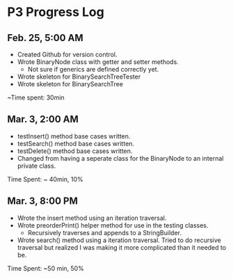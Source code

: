 # P3 Progress Log

## Feb. 25, 5:00 AM&#x20;

* Created Github for version control.&#x20;
* Wrote BinaryNode class with getter and setter methods.
  * Not sure if generics are defined correctly yet.
* Wrote skeleton for BinarySearchTreeTester
* Wrote skeleton for BinarySearchTree

\~Time spent: 30min

## Mar. 3, 2:00 AM

* testInsert() method base cases written.
* testSearch() method base cases written.
* testDelete() method base cases written.
* Changed from having a seperate class for the BinaryNode to an internal private class.

Time Spent: \~ 40min, 10%

## Mar. 3, 8:00 PM

* Wrote the insert method using an iteration traversal.
* Wrote preorderPrint() helper method for use in the testing classes.
  * Recursively traverses and appends to a StringBuilder.
* Wrote search() method using a iteration traversal. Tried to do recursive traversal but realized I was making it more complicated than it needed to be.

Time Spent: \~50 min, 50%
